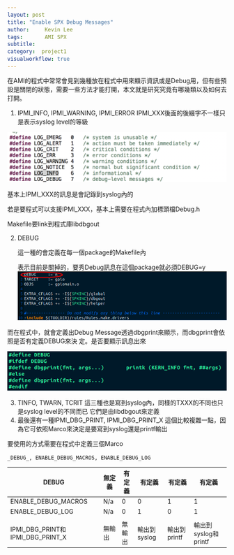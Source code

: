 ```yaml
---
layout: post
title: "Enable SPX Debug Messages"
author:     Kevin Lee
tags: 		AMI SPX
subtitle:   
category:  project1
visualworkflow: true
---
```

在AMI的程式中常常會見到幾種放在程式中用來顯示資訊或是Debug用，但有些預設是關閉的狀態，需要一些方法才能打開，本文就是研究究竟有哪幾類以及如何去打開。

1. IPMI_INFO, IPMI_WARNING, IPMI_ERROR
   IPMI_XXX後面的後綴字不一樣只是表示syslog level的等級

![image-20181204145803480](../img/image-20181204145803480-3906683.png)

基本上IPMI_XXX的訊息是會記錄到syslog內的

若是要程式可以支援IPMI_XXX，基本上需要在程式內加標頭檔Debug.h

Makefile要link到程式庫libdbgout



2. DEBUG

   這一種的會定義在每一個package的Makefile內

   表示目前是關掉的，要秀Debug訊息在這個package就必須DEBUG=y
   ![image-20181204151258599](../img/image-20181204151258599-3907578.png)



而在程式中，就會定義出Debug Message透過dbgprint來顯示，而dbgprint會依照是否有定義DEBUG來決     定。是否要顯示訊息出來

![image-20181204151513472](../img/image-20181204151513472-3907713.png)

3. TINFO, TWARN, TCRIT
   這三種也是寫到syslog內，同樣的TXXX的不同也只是syslog level的不同而已
   它們是由libdbgout來定義
4. 最後還有一種IPMI_DBG_PRINT, IPMI_DBG_PRINT_X
   這個比較複雜一點，因為它可依照Marco來決定是要寫到syslog還是printf輸出

要使用的方式需要在程式中定義三個Marco

```
_DEBUG_, ENABLE_DEBUG_MACROS, ENABLE_DEBUG_LOG
```



| DEBUG                            | 無定義 | 有定義 | 有定義       | 有定義       | 有定義               |
| -------------------------------- | ------ | ------ | ------------ | ------------ | -------------------- |
| ENABLE_DEBUG_MACROS              | N/a    | 0      | 0            | 1            | 1                    |
| ENABLE_DEBUG_LOG                 | N/a    | 0      | 1            | 0            | 1                    |
|                                  |        |        |              |              |                      |
| IPMI_DBG_PRINT和IPMI_DBG_PRINT_X | 無輸出 | 無輸出 | 輸出到syslog | 輸出到printf | 輸出到syslog和printf |

